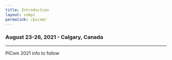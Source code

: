 ```yaml
---
title: Introduction
layout: subpi
permalink: /picom/
---
```



<h3>August 23-26, 2021 - Calgary, Canada
</h3>
<hr/>
PICom 2021 info to follow

